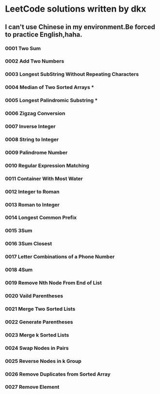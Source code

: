 # LeetCode solutions written by dkx

## I can't use Chinese in my environment.Be forced to practice English,haha.

### 0001 Two Sum
### 0002 Add Two Numbers
### 0003 Longest SubString Without Repeating Characters
### 0004 Median of Two Sorted Arrays *
### 0005 Longest Palindromic Substring *
### 0006 Zigzag Conversion
### 0007 Inverse Integer
### 0008 String to Integer
### 0009 Palindrome Number
### 0010 Regular Expression Matching
### 0011 Container With Most Water
### 0012 Integer to Roman
### 0013 Roman to Integer
### 0014 Longest Common Prefix
### 0015 3Sum
### 0016 3Sum Closest
### 0017 Letter Combinations of a Phone Number
### 0018 4Sum
### 0019 Remove Nth Node From End of List
### 0020 Vaild Parentheses
### 0021 Merge Two Sorted Lists
### 0022 Generate Parentheses
### 0023 Merge k Sorted Lists
### 0024 Swap Nodes in Pairs
### 0025 Reverse Nodes in k Group
### 0026 Remove Duplicates from Sorted Array
### 0027 Remove Element